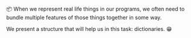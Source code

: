 :package: When we represent real life things in our programs, we often need to bundle multiple features of those things together in some way.

We present a structure that will help us in this task: dictionaries. :grin: